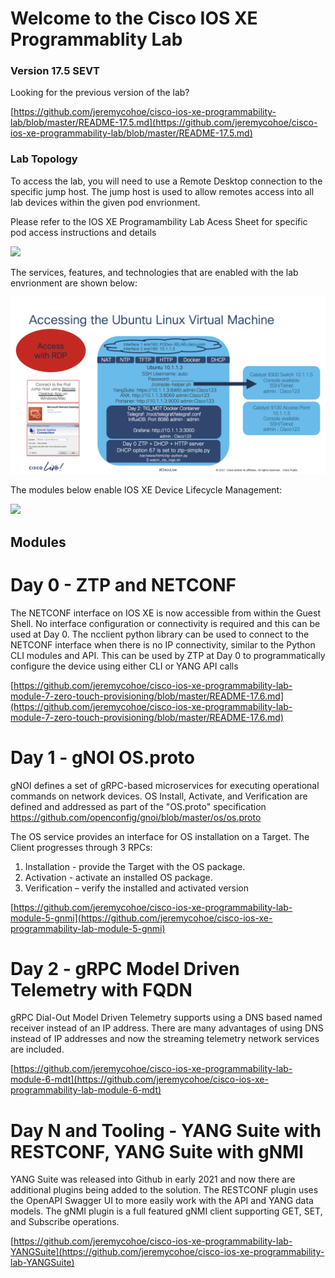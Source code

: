 # Welcome to the Cisco IOS XE Programmablity Lab

### Version 17.5 SEVT
Looking for the previous version of the lab?

[https://github.com/jeremycohoe/cisco-ios-xe-programmability-lab/blob/master/README-17.5.md](https://github.com/jeremycohoe/cisco-ios-xe-programmability-lab/blob/master/README-17.5.md)

### Lab Topology
To access the lab, you will need to use a Remote Desktop connection to the specific jump host.  The jump host is used to allow remotes access into all lab devices within the given pod envrionment.

Please refer to the IOS XE Programambility Lab Acess Sheet for specific pod access instructions and details

![](./imgs/lab_topology.png)

The services, features, and technologies that are enabled with the lab envrionment are shown below:

![](./imgs/pod_details.png)

The modules below enable IOS XE Device Lifecycle Management:

![](./imgs/device_lifecycle.png)

## Modules

# Day 0 - ZTP and NETCONF

The NETCONF interface on IOS XE is now accessible from within the Guest Shell. No interface configuration or connectivity is required and this can be used at Day 0. The ncclient python library can be used to connect to the NETCONF interface when there is no IP connectivity, similar to the Python CLI modules and API. This can be used by ZTP at Day 0 to programmatically configure the device using either CLI or YANG API calls


[https://github.com/jeremycohoe/cisco-ios-xe-programmability-lab-module-7-zero-touch-provisioning/blob/master/README-17.6.md](https://github.com/jeremycohoe/cisco-ios-xe-programmability-lab-module-7-zero-touch-provisioning/blob/master/README-17.6.md)

# Day 1 - gNOI OS.proto

gNOI defines a set of gRPC-based microservices for executing operational commands on network devices. OS Install, Activate, and Verification are defined and addressed as part of the "OS.proto" specification
https://github.com/openconfig/gnoi/blob/master/os/os.proto

The OS service provides an interface for OS installation on a Target. The Client progresses through 3 RPCs:
1) Installation - provide the Target with the OS package.
2) Activation - activate an installed OS package.
3) Verification – verify the installed and activated version


[https://github.com/jeremycohoe/cisco-ios-xe-programmability-lab-module-5-gnmi](https://github.com/jeremycohoe/cisco-ios-xe-programmability-lab-module-5-gnmi)


# Day 2 - gRPC Model Driven Telemetry with FQDN

gRPC Dial-Out Model Driven Telemetry supports using a DNS based named receiver instead of an IP address. There are many advantages of using DNS instead of IP addresses and now the streaming telemetry network services are included.

[https://github.com/jeremycohoe/cisco-ios-xe-programmability-lab-module-6-mdt](https://github.com/jeremycohoe/cisco-ios-xe-programmability-lab-module-6-mdt)

# Day N and Tooling - YANG Suite with RESTCONF, YANG Suite with gNMI

YANG Suite was released into Github in early 2021 and now there are additional plugins being added to the solution. The RESTCONF plugin uses the OpenAPI Swagger UI to more easily work with the API and YANG data models. The gNMI plugin is a full featured gNMI client supporting GET, SET, and Subscribe operations.

[https://github.com/jeremycohoe/cisco-ios-xe-programmability-lab-YANGSuite](https://github.com/jeremycohoe/cisco-ios-xe-programmability-lab-YANGSuite)






